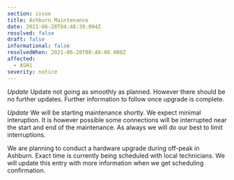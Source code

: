 ```yaml
---
section: issue
title: Ashburn Maintenance
date: 2021-06-28T04:48:39.094Z
resolved: false
draft: false
informational: false
resolvedWhen: 2021-06-28T08:48:00.000Z
affected:
  - ASH1
severity: notice
---
```

*Update* Update not going as smoothly as planned. However there should be no further updates. Further information to follow once upgrade is complete.

*Update* We will be starting maintenance shortly. We expect minimal interuption. It is however possible some connections will be interrupted near the start and end of the maintenance. As always we will do our best to limit interruptions.

We are planning to conduct a hardware upgrade during off-peak in Ashburn. Exact time is currently being scheduled with local technicians. We will update this entry with more information when we get scheduling confirmation.
